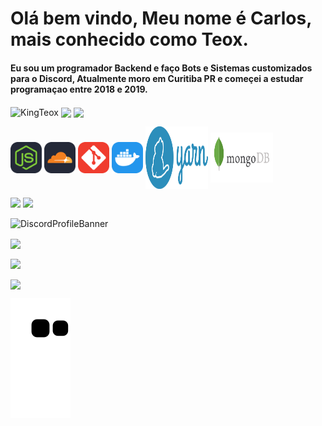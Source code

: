 <div id="Main">
<h1>Olá bem vindo, Meu nome é Carlos, mais conhecido como Teox.</h1>

<h4> 
  Eu sou um programador Backend e faço Bots e Sistemas customizados para o Discord, Atualmente moro em Curitiba PR e começei a estudar programaçao entre 2018 e 2019.
</h4>

<p>
    <img align="center" src="https://komarev.com/ghpvc/?username=KingTeox&label=Profile%20views&color=5865F2&style=flat-square" alt="KingTeox" /> 
    <img align="center" src="https://img.shields.io/github/followers/KingTeox?color=5865F2&style=social" />
    <img align="center" src="https://img.shields.io/github/stars/KingTeox?color=5865F2&style=social" /> 
</p>

<p>
  <img align="center" src="./public/node.svg" height="50" width="50"/>
  <img align="center" src="./public/cloudflare.svg" height="50" width="50"/>
  <img align="center" src="./public/git.svg" height="50" width="50"/>
  <img align="center" src="./public/docker.svg" height="50" width="50"/>
  <img align="center" src="./public/yarn.svg" height="100" width="100"/>
  <img align="center" src="./public/mongodb.svg" height="80" width="100"/>
</p>
</div>

<div id="Redes">
  <a href="https://www.instagram.com/tx.041/" target="_blank">
    <img src="https://img.shields.io/badge/-Instagram-%23E4405F?style=for-the-badge&logo=instagram&logoColor=white" target="_blank"></a>
  <a href="https://twitter.com/kazeker_cwb" target="_blank">
     <img src="https://img.shields.io/badge/twitter-%231DA1F2.svg?&style=for-the-badge&logo=twitter&logoColor=white" target="_blank"></a>

  ![DiscordProfileBanner](https://discord.c99.nl/widget/theme-2/1027410403325648948.png)
<div id="Estatisticas">

<p>
  <img align="center" src="https://github-readme-o34g.vercel.app/api/top-langs?username=KingTeox&show_icons=true&theme=github_dark&locale=pt-br" /></p>
  
<p>
  <img align="center" src="https://github-readme-o34g.vercel.app/api?username=KingTeox&show_icons=true&theme=github_dark&locale=pt-br" /></p>

<p>
<img align="center" src="https://github-readme-streak-stats.herokuapp.com/?user=KingTeox&theme=dark" /></p>

![Snake animation](https://github.com/KingTeox/KingTeox/blob/output/github-contribution-grid-snake.svg)

</div>
